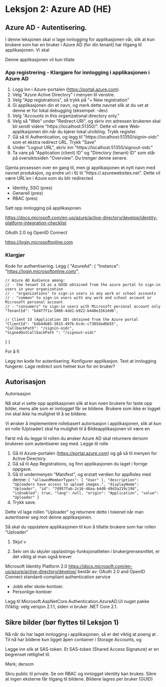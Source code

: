 # Leksjon 2: Azure AD (HE)

## Azure AD - Autentisering.

I denne leksjonen skal vi lage innlogging for applikasjonen vår, slik at kun brukere som har en bruker i Azure AD (for din tenant) har tilgang
til applikasjonen. Vi skal

Denne applikasjonen vil kun tillate 

### App registrering - Klargjøre for innlogging i applikasjonen i Azure AD

1. Logg inn i Azure-portalen (https://portal.azure.com).
2. Velg "Azure Active Directory" i menyen til venstre.
3. Velg "App registrations", så trykk på "+ New registration"
4. Gi applikasjonen din et navn, og merk dette navnet slik at du vet at denne er for lokal debugging (eksempel: <navn>-dev)
5. Velg "Accounts in this organizational directory only." 
6. Velg så "Web" under "Redirect URI", og skriv inn adressen brukeren skal bli sendt videre "https://localhost:51350/". Dette vil være
   Web-applikasjonen din når du kjører lokal utvikling. Trykk register.
7. Gå så til Authentication, og legg til "https://localhost:51350/signin-oidc" som et ekstra redirect URL. Trykk "Save"
8. Under "Logout URL", skriv inn "https://localhost:51350/signout-oidc"
9. Ta vare på "Application (client) ID" og "Directory (tenant) ID" som står på oversiktssiden "Overview". Du trenger denne senere.

Gjenta prosessen over en gang til, men gi applikasjonen et nytt navn med navnet produksjon, og endre url i  6) til "https://<dinapplikasjon>.azurewebsites.net". Dette vil være URL'en i Azure som du blir redirected

- Identity, SSO (pres)
- Generell (pres)
- RBAC (pres)

Satt opp innlogging på applikasjonen.


https://docs.microsoft.com/en-us/azure/active-directory/develop/identity-platform-integration-checklist


OAuth 2.0 og OpenID Connect

https://login.microsoftonline.com

### Klargjør

Kode for authentisering. Legg
{
  "AzureAd": {
    "Instance": "https://login.microsoftonline.com/",

    // Azure AD Audience among:
    // - the tenant Id as a GUID obtained from the azure portal to sign-in users in your organization
    // - "organizations" to sign-in users in any work or school accounts
    // - "common" to sign-in users with any work and school account or Microsoft personal account
    // - "consumers" to sign-in users with Microsoft personal account only
    "TenantId": "bd4f7f1a-5006-4dd1-b922-b440e1561dd6",

    // Client Id (Application ID) obtained from the Azure portal
    "ClientId": "bdb44b85-3815-497b-bcdc-c7305dad6b55",
    "CallbackPath": "/signin-oidc",
    "SignedOutCallbackPath ": "/signout-oidc"
  }
}

For å fi


Legg inn kode for autentisering.
Konfigurer applikasjon.
Test at innlogging fungerer.
Lage redirect som hetner kun for en bruker? 

## Autorisasjon

Autorisasjon 

Nå skal vi sette opp applikasjonen slik at kun noen brukere for laste opp bilder, mens
alle som er innlogget får se bildene. Brukere som ikke er logget inn skal ikke ha mulighet til å se bildene.

Vi ønsker å implementere rollebasert autorisasjon i applikasjonen, slik at kun en rolle (Uploader)
skal ha mulighet til å 
Bildeapplikasjonen vil være en 


Først må du legge til rollen du ønsker Azure AD skal returnere dersom brukeren som autentiserer 
seg med.
Legge til rolle
1. Gå til Azure-portalen (https://portal.azure.com) og gå så til menyen for Active
  Directory.
2. Gå så til App Registrations, og finn applikasjonen du laget i forrige oppgave.
3. Gå til undermenyen "Manifest", og erstatt verdien for appRoles med denne:
``{
			"allowedMemberTypes": [
				"User"
			],
			"description": "Uploaders have access to upload images.",
			"displayName": "Uploader",
			"id": "7d957fab-2c16-48aa-b4d8-d9d3a219c19d",
			"isEnabled": true,
			"lang": null,
			"origin": "Application",
			"value": "Uploader"
		}
``
4. Trykk save.

Dette vil lage rollen "Uploader" og returnere dette i tokenet når man autentiserer seg mot denne applikasjonen.

Så skal du oppdatere applikasjonen til kun å tillatte brukere som har rollen "Uploader"



1. Skjul v

2. Selv om du skjuler opplastings-funksjonaliteten i brukergrensesnittet, er det viktig at man også krever 



Microsoft Identity Platform 2.0 https://docs.microsoft.com/en-us/azure/active-directory/develop/
består av:
OAuth 2.0 and OpenID Connect standard-compliant authentication service
- Jobb eller skole-kontoer.
- Personlige-kontoer


Legg til Microsoft.AspNetCore.Authentication.AzureAD.UI nuget pakke (Viktig: velg versjon 2.1.1, siden vi bruker .NET Core 2.1.


## Sikre bilder (bør flyttes til Leksjon 1)

Nå når du har laget innlogging i applikasjonen, så er det viktig at poeng at . Til nå har bildene kun ligget åpen container i Storage Accounts, og 



Legge inn slik at SAS-token.
Et SAS-token (Shared Access Signature) er en begrenset rettighet til.

Merk; dersom 



Skru public til private.
Se om RBAC og innlogget identity kan brukes.
Sikre at ingen eksterne får tilgang til bildene.
Bildene lagres per bruker (GUID)

